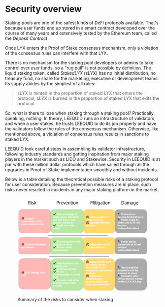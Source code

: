 # Security overview

Staking pools are one of the safest kinds of DeFi protocols available. That's because user funds end up stored in a smart contract developed over the course of many years and extensively tested by the Ethereum team, called the _Deposit Contract_.&#x20;

Once LYX enters the Proof of Stake consensus mechanism, only a violation of the consensus rules can interfere with that LYX.&#x20;

There is no mechanism for the staking pool developers or admins to take control over user funds, so a "rug pull" is not possible by definition. The liquid staking token, called _StakedLYX_ (sLYX) has no initial distribution, no treasury fund, no share for the marketing, executive or development teams. Its supply abides by the simplest of all rules:

> sLYX is minted in the proportion of staked LYX that enters the protocol, sLYX is burned in the proportion of staked LYX that exits the protocol.

So, what is there to lose when staking through a staking pool? Practically speaking, nothing. In theory, LEEQUID runs an infrastructure of validators, and when a user stakes, he trusts LEEQUID to do its job properly and have the validators follow the rules of the consensus mechanism. Otherwise, like mentioned above, a violation of consensus rules results in sanctions to staked LYX.

LEEQUID took careful steps in assembling its validator infrastructure, following industry standards and getting inspiration from major staking players in the market such as LIDO and Stakewise. Security in LEEQUID is at par with these million dollar protocols which have sailed through all the upgrades in Proof of Stake implementation smoothly and without incidents.

Below is a table detailing the theoretical possible risks of a staking protocol for user consideration. Because prevention measures are in place, such risks never resulted in incidents in any major staking platform in the market.&#x20;



<figure><img src="../../.gitbook/assets/risks_overview (1).png" alt=""><figcaption><p>Summary of the risks to consider when staking </p></figcaption></figure>
